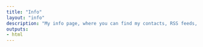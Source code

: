 ```yaml
---
title: "Info"
layout: "info"
description: "My info page, where you can find my contacts, RSS feeds, and some other stuff on there as well!"
outputs:
- html
---
```

    